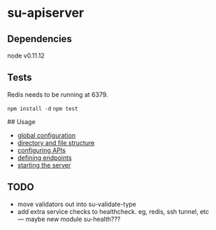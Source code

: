# su-apiserver

## Dependencies

node v0.11.12

## Tests

Redis needs to be running at 6379.

`npm install -d`
`npm test`

## Usage

- [global configuration](docs/global_configuration.md)
- [directory and file structure](docs/directory_and_file_structure.md)
- [configuring APIs](docs/configuring_apis.md)
- [defining endpoints](docs/defining_endpoints.md)
- [starting the server](docs/starting_the_server.md)

## TODO

 - move validators out into su-validate-type
 - add extra service checks to healthcheck. eg, redis, ssh tunnel, etc — maybe new module su-health???
